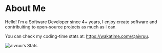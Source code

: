 # About Me
Hello! I'm a Software Developer since 4+ years, I enjoy create software and contribuiting to open-source projects as much as I can.

You can check my coding-time stats at: https://wakatime.com/@aivruu.

![aivruu's Stats](https://github-readme-stats.vercel.app/api?username=aivruu&theme=tokyonight&show_icons=true&hide_border=true&count_private=true)
